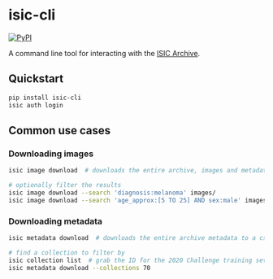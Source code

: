 # isic-cli
[![PyPI](https://img.shields.io/pypi/v/isic-cli)](https://pypi.org/project/isic-cli/)

A command line tool for interacting with the [ISIC Archive](https://isic-archive.com).

## Quickstart

``` sh
pip install isic-cli
isic auth login
```


## Common use cases

### Downloading images

``` sh
isic image download  # downloads the entire archive, images and metadata, to images/

# optionally filter the results
isic image download --search 'diagnosis:melanoma' images/
isic image download --search 'age_approx:[5 TO 25] AND sex:male' images/
```


### Downloading metadata

``` sh
isic metadata download  # downloads the entire archive metadata to a csv

# find a collection to filter by
isic collection list  # grab the ID for the 2020 Challenge training set (70)
isic metadata download --collections 70
```
